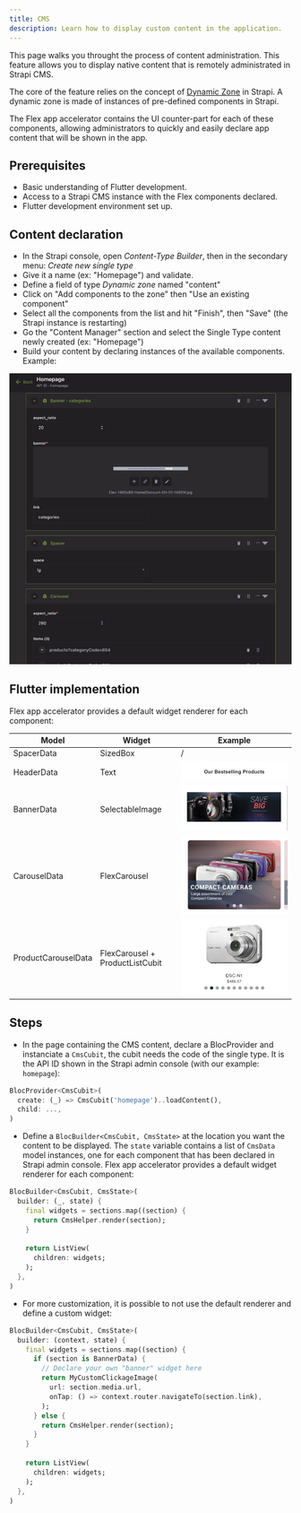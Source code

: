 ```yaml
---
title: CMS
description: Learn how to display custom content in the application.
---
```


This page walks you throught the process of content administration. This feature allows you to display native content that is remotely administrated in Strapi CMS.

The core of the feature relies on the concept of [Dynamic Zone](https://docs.strapi.io/dev-docs/api/entity-service/components-dynamic-zones) in Strapi. A dynamic zone is made of instances of pre-defined components in Strapi.

The Flex app accelerator contains the UI counter-part for each of these components, allowing administrators to quickly and easily declare app content that will be shown in the app.

## Prerequisites
- Basic understanding of Flutter development.
- Access to a Strapi CMS instance with the Flex components declared.
- Flutter development environment set up.

## Content declaration

- In the Strapi console, open _Content-Type Builder_, then in the secondary menu: _Create new single type_
- Give it a name (ex: "Homepage") and validate.
- Define a field of type _Dynamic zone_ named "content"
- Click on "Add components to the zone" then "Use an existing component"
- Select all the components from the list and hit "Finish", then "Save" (the Strapi instance is restarting)
- Go the "Content Manager" section and select the Single Type content newly created (ex: "Homepage")
- Build your content by declaring instances of the available components. Example:

![Strapi admin console](./cms_strapi_console.png)

## Flutter implementation

Flex app accelerator provides a default widget renderer for each component:

| Model               | Widget                          | Example                                             |
|---------------------|---------------------------------|-----------------------------------------------------|
| SpacerData          | SizedBox                        | /                                                   |
| HeaderData          | Text                            | ![Strapi admin console](./cms_header.png)           |
| BannerData          | SelectableImage                 | ![Strapi admin console](./cms_banner.png)           |
| CarouselData        | FlexCarousel                    | ![Strapi admin console](./cms_carousel.png)         |
| ProductCarouselData | FlexCarousel + ProductListCubit | ![Strapi admin console](./cms_product_carousel.png) |

## Steps

- In the page containing the CMS content, declare a BlocProvider and instanciate a `CmsCubit`, the cubit needs the code of the single type. It is the API ID shown in the Strapi admin console (with our example: `homepage`):

```dart
BlocProvider<CmsCubit>(
  create: (_) => CmsCubit('homepage')..loadContent(),
  child: ...,
)
```

- Define a `BlocBuilder<CmsCubit, CmsState>` at the location you want the content to be displayed. The `state` variable contains a list of `CmsData` model instances, one for each component that has been declared in Strapi admin console. Flex app accelerator provides a default widget renderer for each component:

```dart
BlocBuilder<CmsCubit, CmsState>(
  builder: (_, state) {
    final widgets = sections.map((section) {
      return CmsHelper.render(section);
    }

    return ListView(
      children: widgets;
    );
  },
)
```

- For more customization, it is possible to not use the default renderer and define a custom widget:

```dart
BlocBuilder<CmsCubit, CmsState>(
  builder: (context, state) {
    final widgets = sections.map((section) {
      if (section is BannerData) {
        // Declare your own "banner" widget here
        return MyCustomClickageImage(
          url: section.media.url,
          onTap: () => context.router.navigateTo(section.link),
        );
      } else {
        return CmsHelper.render(section);
      }
    }

    return ListView(
      children: widgets;
    );
  },
)
```
